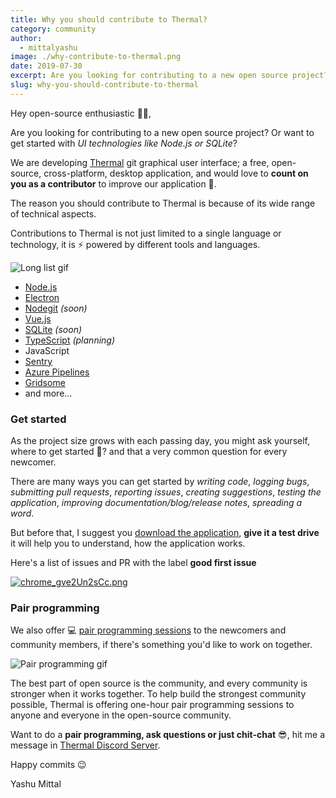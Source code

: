 ```yaml
---
title: Why you should contribute to Thermal?
category: community
author:
  - mittalyashu
image: ./why-contribute-to-thermal.png
date: 2019-07-30
excerpt: Are you looking for contributing to a new open source project? Or want to get started with UI technologies like Node.js or SQLite?
slug: why-you-should-contribute-to-thermal
---
```


Hey open-source enthusiastic 👋🏻,

Are you looking for contributing to a new open source project? Or want to get started with *UI technologies like Node.js or SQLite*?

We are developing [Thermal](https://thermal.codecarrot.net) git graphical user interface; a free, open-source, cross-platform, desktop application, and would love to **count on you as a contributor** to improve our application 🙏.

The reason you should contribute to Thermal is because of its wide range of technical aspects.

Contributions to Thermal is not just limited to a single language or technology, it is ⚡ powered by different tools and languages.

![Long list gif](https://media.giphy.com/media/YLHwkqayc1j7a/giphy.gif)

* [Node.js](https://nodejs.org/en/)
* [Electron](https://electronjs.org/)
* [Nodegit](https://www.nodegit.org/) _(soon)_
* [Vue.js](https://vuejs.org)
* [SQLite](https://www.sqlite.org/) _(soon)_
* [TypeScript](https://www.typescriptlang.org/) _(planning)_
* JavaScript
* [Sentry](https://sentry.io/)
* [Azure Pipelines](https://dev.azure.com/codecarrot/Thermal/_build)
* [Gridsome](https://gridsome.org)
* and more...

### Get started

As the project size grows with each passing day, you might ask yourself, where to get started 🤔? and that a very common question for every newcomer.

There are many ways you can get started by *writing code*, *logging bugs*, *submitting pull requests*, *reporting issues*, *creating suggestions*, *testing the application*, *improving documentation/blog/release notes*, *spreading a word*.

But before that, I suggest you [download the application](https://thermal.codecarrot.net/download/), **give it a test drive** it will help you to understand, how the application works.

Here's a list of issues and PR with the label **good first issue**

[![chrome_gve2Un2sCc.png](https://cdn.hashnode.com/res/hashnode/image/upload/v1564470931288/oK5iFtl-7.png)](https://github.com/gitthermal/thermal/labels/good%20first%20issue)

### Pair programming

We also offer 💻 [pair programming sessions](https://thermal.codecarrot.net/docs/pair-programming) to the newcomers and community members,  if there's something you'd like to work on together.

![Pair programming gif](https://media.giphy.com/media/v7kRrukQCKCFa/source.gif)

The best part of open source is the community, and every community is stronger when it works together. To help build the strongest community possible, Thermal is offering one-hour pair programming sessions to anyone and everyone in the open-source community.

Want to do a **pair programming, ask questions or just chit-chat** 😎, hit me a message in [Thermal Discord Server](https://discord.gg/DcSNmts).

Happy commits 😉

Yashu Mittal
